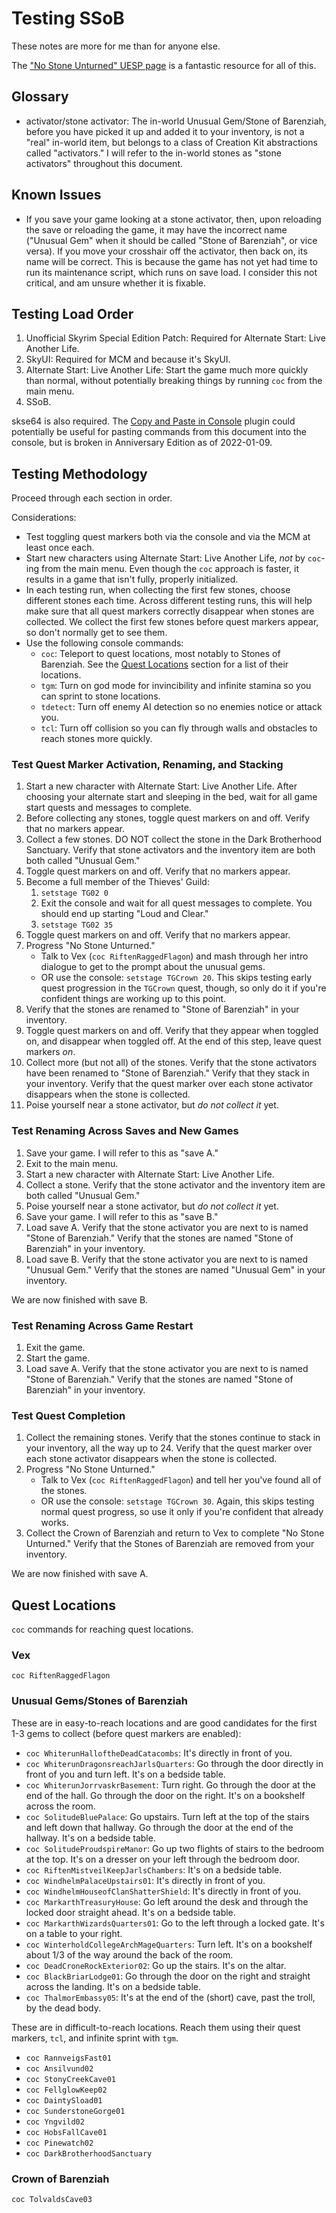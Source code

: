 # Testing SSoB

These notes are more for me than for anyone else.

The ["No Stone Unturned" UESP page][1] is a fantastic resource for all of this.

[1]: https://en.uesp.net/wiki/Skyrim:No_Stone_Unturned

## Glossary

* activator/stone activator: The in-world Unusual Gem/Stone of Barenziah, before
  you have picked it up and added it to your inventory, is not a "real" in-world
  item, but belongs to a class of Creation Kit abstractions called "activators."
  I will refer to the in-world stones as "stone activators" throughout this
  document.

## Known Issues

* If you save your game looking at a stone activator, then, upon reloading the
  save or reloading the game, it may have the incorrect name ("Unusual Gem" when
  it should be called "Stone of Barenziah", or vice versa). If you move your
  crosshair off the activator, then back on, its name will be correct. This is
  because the game has not yet had time to run its maintenance script, which
  runs on save load. I consider this not critical, and am unsure whether it is
  fixable.

## Testing Load Order

1. Unofficial Skyrim Special Edition Patch: Required for Alternate Start: Live
   Another Life.
2. SkyUI: Required for MCM and because it's SkyUI.
3. Alternate Start: Live Another Life: Start the game much more quickly than
   normal, without potentially breaking things by running `coc` from the main
   menu.
4. SSoB.

skse64 is also required. The [Copy and Paste in Console](https://www.nexusmods.com/skyrimspecialedition/mods/30928)
plugin could potentially be useful for pasting commands from this document into
the console, but is broken in Anniversary Edition as of 2022-01-09.

## Testing Methodology

Proceed through each section in order.

Considerations:

* Test toggling quest markers both via the console and via the MCM at least
  once each.
* Start new characters using Alternate Start: Live Another Life, *not* by
  `coc`-ing from the main menu. Even though the `coc` approach is faster, it
  results in a game that isn't fully, properly initialized.
* In each testing run, when collecting the first few stones, choose different
  stones each time. Across different testing runs, this will help make sure that
  all quest markers correctly disappear when stones are collected. We collect
  the first few stones before quest markers appear, so don't normally get to see
  them.
* Use the following console commands:
    * `coc`: Teleport to quest locations, most notably to Stones of Barenziah.
      See the [Quest Locations](#quest-locations) section for a list of their
      locations.
    * `tgm`: Turn on god mode for invincibility and infinite stamina so you can
      sprint to stone locations.
    * `tdetect`: Turn off enemy AI detection so no enemies notice or attack you.
    * `tcl`: Turn off collision so you can fly through walls and obstacles to
      reach stones more quickly.

### Test Quest Marker Activation, Renaming, and Stacking

1. Start a new character with Alternate Start: Live Another Life. After choosing
   your alternate start and sleeping in the bed, wait for all game start quests
   and messages to complete.
2. Before collecting any stones, toggle quest markers on and off. Verify that no
   markers appear.
3. Collect a few stones. DO NOT collect the stone in the Dark Brotherhood
   Sanctuary. Verify that stone activators and the inventory item are both
   both called "Unusual Gem."
4. Toggle quest markers on and off. Verify that no markers appear.
5. Become a full member of the Thieves' Guild:
    1. `setstage TG02 0`
    2. Exit the console and wait for all quest messages to complete. You should
       end up starting "Loud and Clear."
    3. `setstage TG02 35`
6. Toggle quest markers on and off. Verify that no markers appear.
7. Progress "No Stone Unturned."
    * Talk to Vex (`coc RiftenRaggedFlagon`) and mash through her intro dialogue
      to get to the prompt about the unusual gems.
    * OR use the console: `setstage TGCrown 20`. This skips testing early quest
      progression in the `TGCrown` quest, though, so only do it if you're
      confident things are working up to this point.
8. Verify that the stones are renamed to "Stone of Barenziah" in your inventory.
9. Toggle quest markers on and off. Verify that they appear when toggled on, and
   disappear when toggled off. At the end of this step, leave quest markers
   *on*.
10. Collect more (but not all) of the stones. Verify that the stone activators
    have been renamed to "Stone of Barenziah." Verify that they stack in your
    inventory. Verify that the quest marker over each stone activator disappears
    when the stone is collected.
11. Poise yourself near a stone activator, but _do not collect it_ yet.

### Test Renaming Across Saves and New Games

1. Save your game. I will refer to this as "save A."
2. Exit to the main menu.
3. Start a new character with Alternate Start: Live Another Life.
4. Collect a stone. Verify that the stone activator and the inventory item are
   both called "Unusual Gem."
5. Poise yourself near a stone activator, but _do not collect it_ yet.
6. Save your game. I will refer to this as "save B."
7. Load save A. Verify that the stone activator you are next to is named "Stone
   of Barenziah." Verify that the stones are named "Stone of Barenziah" in your
   inventory.
8. Load save B. Verify that the stone activator you are next to is named
   "Unusual Gem." Verify that the stones are named "Unusual Gem" in your
   inventory.

We are now finished with save B.

### Test Renaming Across Game Restart

1. Exit the game.
2. Start the game.
3. Load save A. Verify that the stone activator you are next to is named "Stone
   of Barenziah." Verify that the stones are named "Stone of Barenziah" in your
   inventory.

### Test Quest Completion

1. Collect the remaining stones. Verify that the stones continue to stack in
   your inventory, all the way up to 24. Verify that the quest marker over each
   stone activator disappears when the stone is collected.
2. Progress "No Stone Unturned."
    * Talk to Vex (`coc RiftenRaggedFlagon`) and tell her you've found all of
      the stones.
    * OR use the console: `setstage TGCrown 30`. Again, this skips testing
      normal quest progress, so use it only if you're confident that already
      works.
3. Collect the Crown of Barenziah and return to Vex to complete "No Stone
   Unturned." Verify that the Stones of Barenziah are removed from your
   inventory.

We are now finished with save A.

## Quest Locations

`coc` commands for reaching quest locations.

### Vex

`coc RiftenRaggedFlagon`

### Unusual Gems/Stones of Barenziah

These are in easy-to-reach locations and are good candidates for the first 1-3
gems to collect (before quest markers are enabled):

* `coc WhiterunHalloftheDeadCatacombs`: It's directly in front of you.
* `coc WhiterunDragonsreachJarlsQuarters`: Go through the door directly in
  front of you and turn left. It's on a bedside table.
* `coc WhiterunJorrvaskrBasement`: Turn right. Go through the door at the end
  of the hall. Go through the door on the right. It's on a bookshelf across the
  room.
* `coc SolitudeBluePalace`: Go upstairs. Turn left at the top of the stairs and
  left down that hallway. Go through the door at the end of the hallway. It's
  on a bedside table.
* `coc SolitudeProudspireManor`: Go up two flights of stairs to the bedroom at
  the top. It's on a dresser on your left through the bedroom door.
* `coc RiftenMistveilKeepJarlsChambers`: It's on a bedside table.
* `coc WindhelmPalaceUpstairs01`: It's directly in front of you.
* `coc WindhelmHouseofClanShatterShield`: It's directly in front of you.
* `coc MarkarthTreasuryHouse`: Go left around the desk and through the locked
  door straight ahead. It's on a bedside table.
* `coc MarkarthWizardsQuarters01`: Go to the left through a locked gate. It's
  on a table to your right.
* `coc WinterholdCollegeArchMageQuarters`: Turn left. It's on a bookshelf 
  about 1/3 of the way around the back of the room.
* `coc DeadCroneRockExterior02`: Go up the stairs. It's on the altar.
* `coc BlackBriarLodge01`: Go through the door on the right and straight
  across the landing. It's on a bedside table.
* `coc ThalmorEmbassy05`: It's at the end of the (short) cave, past the troll,
  by the dead body.

These are in difficult-to-reach locations. Reach them using their quest markers,
`tcl`, and infinite sprint with `tgm`.

* `coc RannveigsFast01`
* `coc Ansilvund02`
* `coc StonyCreekCave01`
* `coc FellglowKeep02`
* `coc DaintySload01`
* `coc SunderstoneGorge01`
* `coc Yngvild02`
* `coc HobsFallCave01`
* `coc Pinewatch02`
* `coc DarkBrotherhoodSanctuary`

### Crown of Barenziah

`coc TolvaldsCave03`
